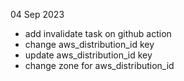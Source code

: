 04 Sep 2023

- add invalidate task on github action
- change aws_distribution_id key
- update aws_distribution_id key
- change zone for aws_distribution_id
